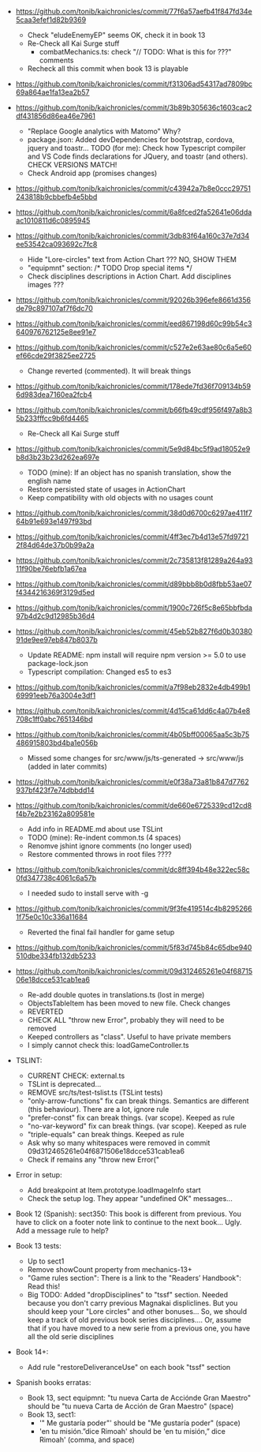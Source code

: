 * https://github.com/tonib/kaichronicles/commit/77f6a57aefb41f847fd34e5caa3efef1d82b9369
    - Check "eludeEnemyEP" seems OK, check it in book 13
    - Re-Check all Kai Surge stuff
        * combatMechanics.ts: check "// TODO: What is this for ???" comments
    - Recheck all this commit when book 13 is playable

* https://github.com/tonib/kaichronicles/commit/f31306ad54317ad7809bc69a864ae1fa13ea2b57
    
* https://github.com/tonib/kaichronicles/commit/3b89b305636c1603cac2df431856d86ea46e7961
    - "Replace Google analytics with Matomo" Why?
    - package.json: Added devDependencies for bootstrap, cordova, jquery and toastr... TODO (for me): Check how Typescript compiler
      and VS Code finds declarations for JQuery, and toastr (and others). CHECK VERSIONS MATCH!
    - Check Android app (promises changes)

* https://github.com/tonib/kaichronicles/commit/c43942a7b8e0ccc29751243818b9cbbefb4e5bbd

* https://github.com/tonib/kaichronicles/commit/6a8fced2fa52641e06ddaac1010811d6c0895945

* https://github.com/tonib/kaichronicles/commit/3db83f64a160c37e7d34ee53542ca093692c7fc8
    - Hide "Lore-circles" text from Action Chart ??? NO, SHOW THEM
    - "equipmnt" section: /* TODO Drop special items */
    - Check disciplines descriptions in Action Chart. Add disciplines images ???

* https://github.com/tonib/kaichronicles/commit/92026b396efe8661d356de79c897107af7f6dc70

* https://github.com/tonib/kaichronicles/commit/eed867198d60c99b54c3640976762125e8ee91e7

* https://github.com/tonib/kaichronicles/commit/c527e2e63ae80c6a5e60ef66cde29f3825ee2725
    - Change reverted (commented). It will break things

* https://github.com/tonib/kaichronicles/commit/178ede7fd36f709134b596d983dea7160ea2fcb4

* https://github.com/tonib/kaichronicles/commit/b66fb49cdf956f497a8b35b233fffcc9b6fd4465
    - Re-Check all Kai Surge stuff
    
* https://github.com/tonib/kaichronicles/commit/5e9d84bc5f9ad18052e9b8d3b23b23d262ea697e
    - TODO (mine): If an object has no spanish translation, show the english name
    - Restore persisted state of usages in ActionChart
    - Keep compatibility with old objects with no usages count

* https://github.com/tonib/kaichronicles/commit/38d0d6700c6297ae411f764b91e693e1497f93bd

* https://github.com/tonib/kaichronicles/commit/4ff3ec7b4d13e57fd97212f84d64de37b0b99a2a
    
* https://github.com/tonib/kaichronicles/commit/2c735813f81289a264a9311f90be76ebfb1a67ea

* https://github.com/tonib/kaichronicles/commit/d89bbb8b0d8fbb53ae07f4344216369f3129d5ed

* https://github.com/tonib/kaichronicles/commit/1900c726f5c8e65bbfbda97b4d2c9d12985b36d4

* https://github.com/tonib/kaichronicles/commit/45eb52b827f6d0b3038091de9ee97eb847b8037b
    - Update README: npm install will require npm version >= 5.0 to use package-lock.json
    - Typescript compilation: Changed es5 to es3
    
* https://github.com/tonib/kaichronicles/commit/a7f98eb2832e4db499b169991eeb76a3004e3df1

* https://github.com/tonib/kaichronicles/commit/4d15ca61dd6c4a07b4e8708c1ff0abc7651346bd

* https://github.com/tonib/kaichronicles/commit/4b05bff00065aa5c3b75486915803bd4ba1e056b
    - Missed some changes for src/www/js/ts-generated -> src/www/js (added in later commits)

* https://github.com/tonib/kaichronicles/commit/e0f38a73a81b847d7762937bf423f7e74dbbdd14


* https://github.com/tonib/kaichronicles/commit/de660e6725339cd12cd8f4b7e2b23162a809581e
    - Add info in README.md about use TSLint
    - TODO (mine): Re-indent common.ts (4 spaces)
    - Renomve jshint ignore comments (no longer used)
    - Restore commented throws in root files ????

* https://github.com/tonib/kaichronicles/commit/dc8ff394b48e322ec58c0fd347738c4061c6a57b
    - I needed sudo to install serve with -g

* https://github.com/tonib/kaichronicles/commit/9f3fe419514c4b82952661f75e0c10c336a11684
    - Reverted the final fail handler for game setup

* https://github.com/tonib/kaichronicles/commit/5f83d745b84c65dbe940510dbe334fb132db5233
    
* https://github.com/tonib/kaichronicles/commit/09d312465261e04f6871506e18dcce531cab1ea6
    - Re-add double quotes in translations.ts (lost in merge)
    - ObjectsTableItem has been moved to new file. Check changes
    - REVERTED
    - CHECK ALL "throw new Error", probably they will need to be removed
    - Keeped controllers as "class". Useful to have private members
    - I simply cannot check this: loadGameController.ts


* TSLINT:
    - CURRENT CHECK: external.ts
    - TSLint is deprecated...
    - REMOVE src/ts/test-tslist.ts (TSLint tests)
    - "only-arrow-functions" fix can break things. Semantics are different (this behaviour). There are a lot, ignore rule
    - "prefer-const" fix can break things. (var scope). Keeped as rule
    - "no-var-keyword" fix can break things. (var scope). Keeped as rule
    - "triple-equals" can break things. Keeped as rule
    - Ask why so many whitespaces were removed in commit 09d312465261e04f6871506e18dcce531cab1ea6
    - Check if remains any "throw new Error("

* Error in setup:
    - Add breakpoint at Item.prototype.loadImageInfo start
    - Check the setup log. They appear "undefined OK" messages...

* Book 12 (Spanish):
    sect350: This book is different from previous. You have to click on a footer note link to continue to the next book...
    Ugly. Add a message rule to help?

* Book 13 tests:
    - Up to sect1
    - Remove showCount property from mechanics-13+
    - "Game rules section": There is a link to the "Readers’ Handbook": Read this!
    - Big TODO: Added "dropDisciplines" to "tssf" section. Needed because you don't carry previous Magnakai displiclines.
      But you should keep your "Lore circles" and other bonuses... So, we should keep a track of old previous book series
      disciplines.... Or, assume that if you have moved to a new serie from a previous one, you have all the old serie 
      disciplines

* Book 14+:
    - Add rule "restoreDeliveranceUse" on each book "tssf" section

* Spanish books erratas:
    - Book 13, sect equipmnt: "tu nueva Carta de Acciónde Gran Maestro" should be "tu nueva Carta de Acción de Gran Maestro" (space)
    - Book 13, sect1: 
        * '" Me gustaría poder"' should be "Me gustaría poder" (space)
        * 'en tu misión.”dice Rimoah' should be 'en tu misión,” dice Rimoah' (comma, and space)